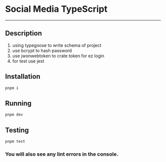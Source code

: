 # Social Media TypeScript
-----------

## Description

1) using typegoose to write schema of project
2) use bcrypt to hash password
3) use jwonwebtoken to crate token for ez login
4) for test use jest

## Installation

```bash
pnpm i
```

## Running

```bash
pnpm dev
```

## Testing

```bash
pnpm test
```

### You will also see any lint errors in the console.